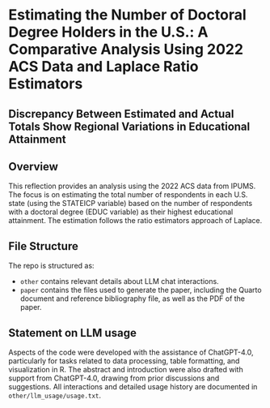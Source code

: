 # Estimating the Number of Doctoral Degree Holders in the U.S.: A Comparative Analysis Using 2022 ACS Data and Laplace Ratio Estimators
## Discrepancy Between Estimated and Actual Totals Show Regional Variations in Educational Attainment

## Overview

This reflection provides an analysis using the 2022 ACS data from IPUMS. The focus is on estimating the total number of respondents in each U.S. state (using the STATEICP variable) based on the number of respondents with a doctoral degree (EDUC variable) as their highest educational attainment. The estimation follows the ratio estimators approach of Laplace.

## File Structure

The repo is structured as:
-   `other` contains relevant details about LLM chat interactions.
-   `paper` contains the files used to generate the paper, including the Quarto document and reference bibliography file, as well as the PDF of the paper. 


## Statement on LLM usage

Aspects of the code were developed with the assistance of ChatGPT-4.0, particularly for tasks related to data processing, table formatting, and visualization in R. The abstract and introduction were also drafted with support from ChatGPT-4.0, drawing from prior discussions and suggestions. All interactions and detailed usage history are documented in `other/llm_usage/usage.txt`.
